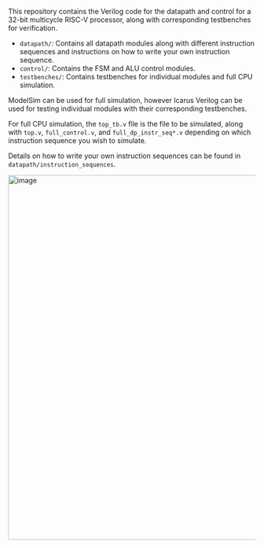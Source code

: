 This repository contains the Verilog code for the datapath and control for a 32-bit multicycle RISC-V processor, along with corresponding testbenches for verification.

- `datapath/`: Contains all datapath modules along with different instruction sequences and instructions on how to write your own instruction sequence.
- `control/`: Contains the FSM and ALU control modules.
- `testbenches/`: Contains testbenches for individual modules and full CPU simulation.

ModelSim can be used for full simulation, however Icarus Verilog can be used for testing individual modules with their corresponding testbenches.

For full CPU simulation, the `top_tb.v` file is the file to be simulated, along with `top.v`, `full_control.v`, and `full_dp_instr_seq*.v` depending on which instruction sequence you wish to simulate.

Details on how to write your own instruction sequences can be found in `datapath/instruction_sequences`.

<img width="850" height="742" alt="image" src="https://github.com/user-attachments/assets/14a16767-7ccf-4a3f-a271-d985df8ae3e4" />

